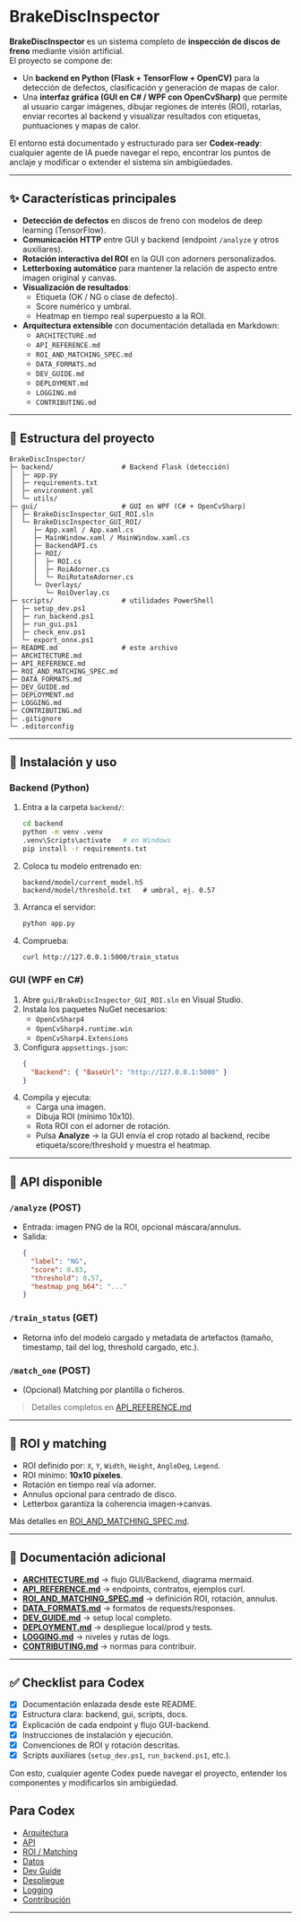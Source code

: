 
# BrakeDiscInspector

**BrakeDiscInspector** es un sistema completo de **inspección de discos de freno** mediante visión artificial.  
El proyecto se compone de:

- Un **backend en Python (Flask + TensorFlow + OpenCV)** para la detección de defectos, clasificación y generación de mapas de calor.
- Una **interfaz gráfica (GUI en C# / WPF con OpenCvSharp)** que permite al usuario cargar imágenes, dibujar regiones de interés (ROI), rotarlas, enviar recortes al backend y visualizar resultados con etiquetas, puntuaciones y mapas de calor.

El entorno está documentado y estructurado para ser **Codex-ready**: cualquier agente de IA puede navegar el repo, encontrar los puntos de anclaje y modificar o extender el sistema sin ambigüedades.

---

## ✨ Características principales

- **Detección de defectos** en discos de freno con modelos de deep learning (TensorFlow).
- **Comunicación HTTP** entre GUI y backend (endpoint `/analyze` y otros auxiliares).
- **Rotación interactiva del ROI** en la GUI con adorners personalizados.
- **Letterboxing automático** para mantener la relación de aspecto entre imagen original y canvas.
- **Visualización de resultados**:
  - Etiqueta (OK / NG o clase de defecto).
  - Score numérico y umbral.
  - Heatmap en tiempo real superpuesto a la ROI.
- **Arquitectura extensible** con documentación detallada en Markdown:
  - `ARCHITECTURE.md`
  - `API_REFERENCE.md`
  - `ROI_AND_MATCHING_SPEC.md`
  - `DATA_FORMATS.md`
  - `DEV_GUIDE.md`
  - `DEPLOYMENT.md`
  - `LOGGING.md`
  - `CONTRIBUTING.md`

---

## 📂 Estructura del proyecto

```
BrakeDiscInspector/
├─ backend/                 # Backend Flask (detección)
│  ├─ app.py
│  ├─ requirements.txt
│  ├─ environment.yml
│  └─ utils/
├─ gui/                     # GUI en WPF (C# + OpenCvSharp)
│  ├─ BrakeDiscInspector_GUI_ROI.sln
│  └─ BrakeDiscInspector_GUI_ROI/
│     ├─ App.xaml / App.xaml.cs
│     ├─ MainWindow.xaml / MainWindow.xaml.cs
│     ├─ BackendAPI.cs
│     ├─ ROI/
│     │  ├─ ROI.cs
│     │  ├─ RoiAdorner.cs
│     │  └─ RoiRotateAdorner.cs
│     └─ Overlays/
│        └─ RoiOverlay.cs
├─ scripts/                 # utilidades PowerShell
│  ├─ setup_dev.ps1
│  ├─ run_backend.ps1
│  ├─ run_gui.ps1
│  ├─ check_env.ps1
│  └─ export_onnx.ps1
├─ README.md                # este archivo
├─ ARCHITECTURE.md
├─ API_REFERENCE.md
├─ ROI_AND_MATCHING_SPEC.md
├─ DATA_FORMATS.md
├─ DEV_GUIDE.md
├─ DEPLOYMENT.md
├─ LOGGING.md
├─ CONTRIBUTING.md
├─ .gitignore
└─ .editorconfig
```

---

## 🚀 Instalación y uso

### Backend (Python)

1. Entra a la carpeta `backend/`:
   ```bash
   cd backend
   python -m venv .venv
   .venv\Scripts\activate   # en Windows
   pip install -r requirements.txt
   ```
2. Coloca tu modelo entrenado en:
   ```
   backend/model/current_model.h5
   backend/model/threshold.txt   # umbral, ej. 0.57
   ```
3. Arranca el servidor:
   ```bash
   python app.py
   ```
4. Comprueba:
   ```bash
   curl http://127.0.0.1:5000/train_status
   ```

### GUI (WPF en C#)

1. Abre `gui/BrakeDiscInspector_GUI_ROI.sln` en Visual Studio.
2. Instala los paquetes NuGet necesarios:
   - `OpenCvSharp4`
   - `OpenCvSharp4.runtime.win`
   - `OpenCvSharp4.Extensions`
3. Configura `appsettings.json`:
   ```json
   {
     "Backend": { "BaseUrl": "http://127.0.0.1:5000" }
   }
   ```
4. Compila y ejecuta:
   - Carga una imagen.
   - Dibuja ROI (mínimo 10x10).
   - Rota ROI con el adorner de rotación.
   - Pulsa **Analyze** → la GUI envía el crop rotado al backend, recibe etiqueta/score/threshold y muestra el heatmap.

---

## 🔗 API disponible

### `/analyze` (POST)
- Entrada: imagen PNG de la ROI, opcional máscara/annulus.
- Salida:
  ```json
  {
    "label": "NG",
    "score": 0.83,
    "threshold": 0.57,
    "heatmap_png_b64": "..."
  }
  ```

### `/train_status` (GET)
- Retorna info del modelo cargado y metadata de artefactos (tamaño, timestamp, tail del log, threshold cargado, etc.).

### `/match_one` (POST)
- (Opcional) Matching por plantilla o ficheros.

> Detalles completos en [API_REFERENCE.md](API_REFERENCE.md)

---

## 📐 ROI y matching

- ROI definido por: `X`, `Y`, `Width`, `Height`, `AngleDeg`, `Legend`.
- ROI mínimo: **10x10 píxeles**.
- Rotación en tiempo real vía adorner.
- Annulus opcional para centrado de disco.
- Letterbox garantiza la coherencia imagen→canvas.

Más detalles en [ROI_AND_MATCHING_SPEC.md](ROI_AND_MATCHING_SPEC.md).

---

## 📑 Documentación adicional

- **[ARCHITECTURE.md](ARCHITECTURE.md)** → flujo GUI/Backend, diagrama mermaid.
- **[API_REFERENCE.md](API_REFERENCE.md)** → endpoints, contratos, ejemplos curl.
- **[ROI_AND_MATCHING_SPEC.md](ROI_AND_MATCHING_SPEC.md)** → definición ROI, rotación, annulus.
- **[DATA_FORMATS.md](DATA_FORMATS.md)** → formatos de requests/responses.
- **[DEV_GUIDE.md](DEV_GUIDE.md)** → setup local completo.
- **[DEPLOYMENT.md](DEPLOYMENT.md)** → despliegue local/prod y tests.
- **[LOGGING.md](LOGGING.md)** → niveles y rutas de logs.
- **[CONTRIBUTING.md](CONTRIBUTING.md)** → normas para contribuir.

---

## ✅ Checklist para Codex

- [x] Documentación enlazada desde este README.  
- [x] Estructura clara: backend, gui, scripts, docs.  
- [x] Explicación de cada endpoint y flujo GUI-backend.  
- [x] Instrucciones de instalación y ejecución.  
- [x] Convenciones de ROI y rotación descritas.  
- [x] Scripts auxiliares (`setup_dev.ps1`, `run_backend.ps1`, etc.).  

Con esto, cualquier agente Codex puede navegar el proyecto, entender los componentes y modificarlos sin ambigüedad.

## Para Codex
- [Arquitectura](ARCHITECTURE.md)
- [API](API_REFERENCE.md)
- [ROI / Matching](ROI_AND_MATCHING_SPEC.md)
- [Datos](DATA_FORMATS.md)
- [Dev Guide](DEV_GUIDE.md)
- [Despliegue](DEPLOYMENT.md)
- [Logging](LOGGING.md)
- [Contribución](CONTRIBUTING.md)


---
